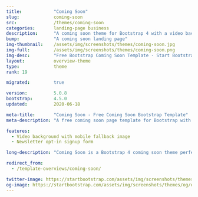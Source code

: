 ```yaml
---
title:            "Coming Soon"
slug:             coming-soon
src:              /themes/coming-soon
categories:       landing-page business
description:      "A coming soon theme for Bootstrap 4 with a video background, social icons, and a newsletter signup"
bump:             "A coming soon landing page"
img-thumbnail:    /assets/img/screenshots/themes/coming-soon.jpg
img-full:         /assets/img/screenshots/themes/coming-soon.png
img-desc:         "Free Bootstrap Coming Soon Template - Start Bootstrap"
layout:           overview-theme
type:             theme
rank: 19

migrated:         true

version:          5.0.8
bootstrap:        4.5.0
updated:          2020-06-18

meta-title:       "Coming Soon - Free Coming Soon Bootstrap Template"
meta-description: "A free coming soon page template for Bootstrap with a newsletter signup and a video background."

features:
  - Video background with mobile fallback image
  - Newsletter opt-in signup form

long-description: "Coming Soon is a Bootstrap 4 coming soon theme perfect to act as your landing page for a project that is under construction! It features a video background image with a newsletter signup form!"

redirect_from:
  - /template-overviews/coming-soon/

twitter-image: https://startbootstrap.com/assets/img/screenshots/themes/twitter/twitter-coming-soon.png
og-image: https://startbootstrap.com/assets/img/screenshots/themes/og/og-coming-soon.png
---
```

